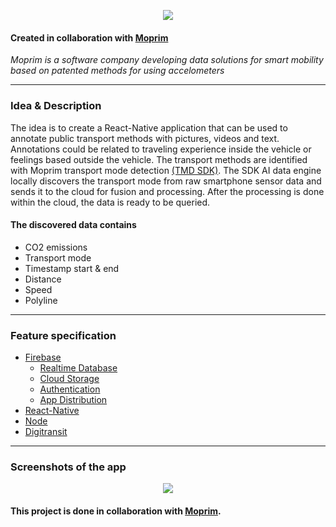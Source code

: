 <p align="center">
  <img src="https://user-images.githubusercontent.com/45162563/101350811-51978100-3898-11eb-9a97-8fa9117c67f8.png"/>
</p>

#### Created in collaboration with [Moprim](https://www.moprim.com/about-us/)
<i> Moprim is a software company developing data solutions for smart mobility based on patented methods for using accelometers</i>

---

### Idea & Description

The idea is to create a React-Native application that can be used to annotate public transport methods with pictures, videos and text. Annotations could be related to traveling experience inside the vehicle or feelings based outside the vehicle. The transport methods are identified with Moprim transport mode detection [(TMD SDK)](https://www.moprim.com/products/). The SDK AI data engine locally discovers the transport mode from raw smartphone sensor data and sends it to the cloud for fusion and processing. After the processing is done within the cloud, the data is ready to be queried.
#### The discovered data contains
* CO2 emissions
* Transport mode
* Timestamp start & end
* Distance
* Speed
* Polyline

---

### Feature specification
* [Firebase](https://firebase.google.com/)
  * [Realtime Database](https://firebase.google.com/docs/database)
  * [Cloud Storage](https://firebase.google.com/docs/storage)
  * [Authentication](https://firebase.google.com/docs/auth)
  * [App Distribution](https://firebase.google.com/docs/app-distribution)
* [React-Native](https://reactnative.dev/)
* [Node](https://nodejs.org/en/)
* [Digitransit](https://digitransit.fi/)

---

### Screenshots of the app
<p align="center">
  <img src="https://user-images.githubusercontent.com/45162563/101624623-da422880-3a22-11eb-9fbe-c900f960eca3.jpg"/>
</p>

#### This project is done in collaboration with [Moprim](https://www.moprim.com/).
